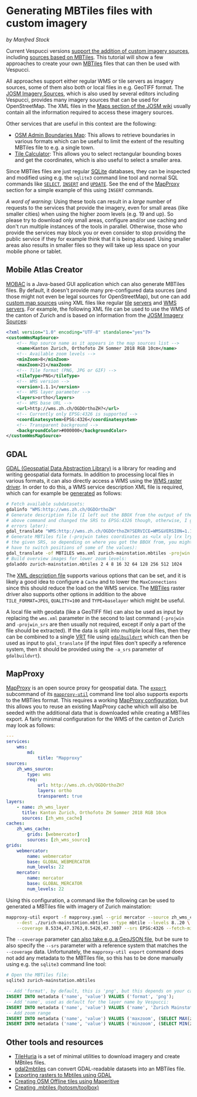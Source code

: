 # Generating MBTiles files with custom imagery
_by Manfred Stock_

Current Vespucci versions [support the addition of custom imagery sources](custom_imagery.md), including [sources based on MBTiles](custom_imagery.md#mbtiles). This tutorial will show a few approaches to create your own [MBTiles](https://github.com/mapbox/mbtiles-spec) files that can then be used with Vespucci.

All approaches support either regular WMS or tile servers as imagery sources, some of them also both or local files in e.g. GeoTIFF format. The [JOSM Imagery Sources](https://josm.openstreetmap.de/wiki/Maps), which is also used by several editors including Vespucci, provides many imagery sources that can be used for OpenStreetMap. The XML files in the [Maps section of the JOSM wiki](https://josm.openstreetmap.de/wiki/Maps) usually contain all the information required to access these imagery sources.

Other services that are useful in this context are the following:

* [OSM Admin Boundaries Map](https://wambachers-osm.website/boundaries/): This allows to retrieve boundaries in various formats which can be useful to limit the extent of the resulting MBTiles file to e.g. a single town.
* [Tile Calculator](https://tools.geofabrik.de/calc/#type=geofabrik_standard&tab=1&proj=EPSG:4326&places=4): This allows you to select rectangular bounding boxes and get the coordinates, which is also useful to select a smaller area.

Since MBTiles files are just regular [SQLite](https://sqlite.org/) databases, they can be inspected and modified using e.g. the `sqlite3` command line tool and normal SQL commands like [`SELECT`](https://en.wikipedia.org/wiki/Select_(SQL)), [`INSERT`](https://en.wikipedia.org/wiki/Insert_(SQL)) and [`UPDATE`](https://en.wikipedia.org/wiki/Update_(SQL)). See the end of the [MapProxy](#mapproxy) section for a simple example of this using `INSERT` commands.

*A word of warning*: Using these tools can result in a _large_ number of requests to the services that provide the imagery, even for small areas (like smaller cities) when using the higher zoom levels (e.g. 19 and up). So please try to download only small areas, configure and/or use caching and don't run multiple instances of the tools in parallel. Otherwise, those who provide the services may block you or even consider to stop providing the public service if they for example think that it is being abused. Using smaller areas also results in smaller files so they will take up less space on your mobile phone or tablet.

## Mobile Atlas Creator

[MOBAC](https://mobac.sourceforge.io/) is a Java-based GUI application which can also generate MBTiles files. By default, it doesn't provide many pre-configured data sources (and those might not even be legal sources for OpenStreetMap), but one can add [custom map sources](https://mobac.sourceforge.io/MOBAC/README.HTM#CustomMapSource) using XML files like regular [tile](https://mobac.sourceforge.io/wiki/index.php/Custom_XML_Map_Sources#Simple_custom_map_sources) [servers](https://mobac.sourceforge.io/wiki/index.php/Custom_XML_Map_Sources#customMapSource) and [WMS](https://mobac.sourceforge.io/wiki/index.php/Custom_XML_Map_Sources#Custom_WMS_map_sources) [servers](https://mobac.sourceforge.io/wiki/index.php/Custom_XML_Map_Sources#customWmsMapSource). For example, the following XML file can be used to use the WMS of the canton of Zurich and is based on information from the [JOSM Imagery Sources](https://josm.openstreetmap.de/wiki/Maps/Switzerland#KantonZrichOrthophoto201810cm):

```xml
<?xml version="1.0" encoding="UTF-8" standalone="yes"?>
<customWmsMapSource>
    <!-- Map source name as it appears in the map sources list -->
    <name>Kanton Zurich, Orthofoto ZH Sommer 2018 RGB 10cm</name>
    <!-- Available zoom levels -->
    <minZoom>8</minZoom>
    <maxZoom>21</maxZoom>
    <!-- Tile format (PNG, JPG or GIF) -->
    <tileType>PNG</tileType>
    <!-- WMS version -->
    <version>1.1.1</version>
    <!-- WMS layer parameter -->
    <layers>ortho</layers>
    <!-- WMS base URL -->
    <url>http://wms.zh.ch/OGDOrthoZH?</url>
    <!-- Currently only EPSG:4326 is supported -->
    <coordinatesystem>EPSG:4326</coordinatesystem>
    <!-- Transparent background -->
    <backgroundColor>#000000</backgroundColor>
</customWmsMapSource>
```

## GDAL

[GDAL (Geospatial Data Abstraction Library)](http://www.gdal.org/) is a library for reading and writing geospatial data formats. In addition to processing local files in various formats, it can also directly access a WMS using the [WMS raster driver](https://gdal.org/drivers/raster/wms.html). In order to do this, a WMS service description XML file is required, which can for example be [generated](https://gdal.org/drivers/raster/wms.html#generation-of-wms-service-description-xml-file) as follows:

```bash
# Fetch available subdatasets:
gdalinfo "WMS:http://wms.zh.ch/OGDOrthoZH"
# Generate description file (I left out the BBOX from the output of the
# above command and changed the SRS to EPSG:4326 though, otherwise, I got
# errors later):
gdal_translate "WMS:http://wms.zh.ch/OGDOrthoZH?SERVICE=WMS&VERSION=1.1.1&REQUEST=GetMap&LAYERS=ortho&SRS=EPSG:4326" wms.xml -of WMS
# Generate MBTiles file (-projwin takes coordinates as <ulx uly lrx lry> in
# the given SRS, so depending on where you got the BBOX from, you might
# have to switch positions of some of the values):
gdal_translate -of MBTILES wms.xml zurich-mainstation.mbtiles -projwin 8.5334 47.3807 8.5426 47.3763 -projwin_srs EPSG:4326 -co TILE_FORMAT=JPEG -co QUALITY=100 -co TYPE=baselayer
# Build overview images for lower zoom levels:
gdaladdo zurich-mainstation.mbtiles 2 4 8 16 32 64 128 256 512 1024
```

The [XML description file](https://gdal.org/drivers/raster/wms.html#xml-description-file) supports various options that can be set, and it is likely a good idea to configure a `Cache` and to lower the `MaxConnections` since this should reduce the load on the WMS service. The [MBTiles](https://gdal.org/drivers/raster/mbtiles.html) raster driver also supports other options in addition to the above `TILE_FORMAT=JPEG`, `QUALITY=100` and `TYPE=baselayer` which might be useful.

A local file with geodata (like a GeoTIFF file) can also be used as input by replacing the `wms.xml` parameter in the second to last command (`-projwin` and `-projwin_srs` are then usually not required, except if only a part of the file should be extracted). If the data is split into multiple local files, then they can be combined to a single [VRT](https://gdal.org/drivers/raster/vrt.html) file using [`gdalbuildvrt`](https://gdal.org/programs/gdalbuildvrt.html) which can then be used as input to `gdal_translate` (if the input files don't specify a reference system, then it should be provided using the `-a_srs` parameter of `gdalbuildvrt`).

## MapProxy

[MapProxy](http://mapproxy.org/) is an open source proxy for geospatial data. The [`export`](https://mapproxy.org/docs/nightly/mapproxy_util.html#export) subcommand of its [`mapproxy-util`](https://mapproxy.org/docs/nightly/mapproxy_util.html) command line tool also supports exports to the MBTiles format. This requires a working [MapProxy configuration](https://mapproxy.org/docs/nightly/configuration.html), but this allows you to reuse an existing MapProxy cache which will also be seeded with the additional data that is downloaded while creating a MBTiles export. A fairly minimal configuration for the WMS of the canton of Zurich may look as follows:

```yaml
---
services:
    wms:
        md:
            title: "Mapproxy"
sources:
    zh_wms_source:
        type: wms
        req:
            url: http://wms.zh.ch/OGDOrthoZH?
            layers: ortho
            transparent: true
layers:
    - name: zh_wms_layer
      title: Kanton Zurich, Orthofoto ZH Sommer 2018 RGB 10cm
      sources: [zh_wms_cache]
caches:
    zh_wms_cache:
        grids: [webmercator]
        sources: [zh_wms_source]
grids:
    webmercator:
        name: webmercator
        base: GLOBAL_WEBMERCATOR
        num_levels: 22
    mercator:
        name: mercator
        base: GLOBAL_MERCATOR
        num_levels: 22
```

Using this configuration, a command like the following can be used to generated a MBTiles file with imagery of Zurich mainstation:

```bash
mapproxy-util export -f mapproxy.yaml --grid mercator --source zh_wms_cache \
    --dest ./zurich-mainstation.mbtiles --type mbtile --levels 8..20 \
    --coverage 8.5334,47.3763,8.5426,47.3807 --srs EPSG:4326 --fetch-missing-tiles
```

The `--coverage` parameter [can also take e.g. a GeoJSON file](https://mapproxy.org/docs/nightly/coverages.html), but be sure to also specify the `--srs` parameter with a reference system that matches the `--coverage` data. Unfortunately, the `mapproxy-util export` command does not add any metadata to the MBTiles file, so this has to be done manually using e.g. the `sqlite3` command line tool:

```bash
# Open the MBTiles file:
sqlite3 zurich-mainstation.mbtiles
```
```sql
-- Add 'format', by default, this is 'png', but this depends on your cache format:
INSERT INTO metadata ('name', 'value') VALUES ('format', 'png');
-- Add 'name', used as default for the layer name by Vespucci:
INSERT INTO metadata ('name', 'value') VALUES ('name', 'Zurich Mainstation @ Kanton Zurich, Orthofoto ZH Sommer 2018 RGB 10cm');
-- Add zoom range
INSERT INTO metadata ('name', 'value') VALUES ('maxzoom', (SELECT MAX(zoom_level) FROM tiles));
INSERT INTO metadata ('name', 'value') VALUES ('minzoom', (SELECT MIN(zoom_level) FROM tiles));
```

## Other tools and resources

* [TileHuria](https://github.com/HumanitarianStuff/tilehuria) is a set of minimal utilities to download imagery and create MBtiles files.
* [gdal2mbtiles](https://github.com/ecometrica/gdal2mbtiles) can convert GDAL-readable datasets into an MBTiles file.
* [Exporting rasters to Mbtiles using GDAL](https://pvanb.wordpress.com/2017/03/06/raster2mbtiles/)
* [Creating OSM Offline tiles using Maperitive](https://osedok.wordpress.com/2015/02/25/creating-osm-offline-tiles-using-maperitive/)
* [Creating .mbtiles (hotosm/toolbox)](https://github.com/hotosm/toolbox/wiki/4.5-Creating-.mbtiles)
